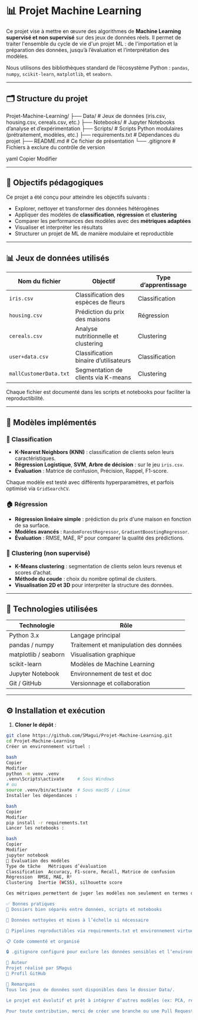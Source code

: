 # 📊 Projet Machine Learning

Ce projet vise à mettre en œuvre des algorithmes de **Machine Learning supervisé et non supervisé** sur des jeux de données réels. Il permet de traiter l'ensemble du cycle de vie d'un projet ML : de l'importation et la préparation des données, jusqu’à l’évaluation et l’interprétation des modèles.

Nous utilisons des bibliothèques standard de l’écosystème Python : `pandas`, `numpy`, `scikit-learn`, `matplotlib`, et `seaborn`.

---

## 🗂️ Structure du projet

Projet-Machine-Learning/
├── Data/ # Jeux de données (iris.csv, housing.csv, cereals.csv, etc.)
├── Notebooks/ # Jupyter Notebooks d’analyse et d’expérimentation
├── Scripts/ # Scripts Python modulaires (prétraitement, modèles, etc.)
├── requirements.txt # Dépendances du projet
├── README.md # Ce fichier de présentation
└── .gitignore # Fichiers à exclure du contrôle de version

yaml
Copier
Modifier

---

## 🎯 Objectifs pédagogiques

Ce projet a été conçu pour atteindre les objectifs suivants :

- Explorer, nettoyer et transformer des données hétérogènes
- Appliquer des modèles de **classification**, **régression** et **clustering**
- Comparer les performances des modèles avec des **métriques adaptées**
- Visualiser et interpréter les résultats
- Structurer un projet de ML de manière modulaire et reproductible

---

## 📊 Jeux de données utilisés

| Nom du fichier         | Objectif                                 | Type d’apprentissage |
|------------------------|------------------------------------------|-----------------------|
| `iris.csv`             | Classification des espèces de fleurs     | Classification        |
| `housing.csv`          | Prédiction du prix des maisons           | Régression            |
| `cereals.csv`          | Analyse nutritionnelle et clustering     | Clustering            |
| `user+data.csv`        | Classification binaire d’utilisateurs    | Classification        |
| `mallCustomerData.txt` | Segmentation de clients via K-means      | Clustering            |

Chaque fichier est documenté dans les scripts et notebooks pour faciliter la reproductibilité.

---

## 🧠 Modèles implémentés

### 🌼 Classification

- **K-Nearest Neighbors (KNN)** : classification de clients selon leurs caractéristiques.
- **Régression Logistique**, **SVM**, **Arbre de décision** : sur le jeu `iris.csv`.
- **Évaluation** : Matrice de confusion, Précision, Rappel, F1-score.

Chaque modèle est testé avec différents hyperparamètres, et parfois optimisé via `GridSearchCV`.

### 🏠 Régression

- **Régression linéaire simple** : prédiction du prix d'une maison en fonction de sa surface.
- **Modèles avancés** : `RandomForestRegressor`, `GradientBoostingRegressor`.
- **Évaluation** : RMSE, MAE, R² pour comparer la qualité des prédictions.

### 🥣 Clustering (non supervisé)

- **K-Means clustering** : segmentation de clients selon leurs revenus et scores d’achat.
- **Méthode du coude** : choix du nombre optimal de clusters.
- **Visualisation 2D et 3D** pour interpréter la structure des données.

---

## 🔧 Technologies utilisées

| Technologie       | Rôle                             |
|-------------------|----------------------------------|
| Python 3.x        | Langage principal                |
| pandas / numpy    | Traitement et manipulation des données |
| matplotlib / seaborn | Visualisation graphique      |
| scikit-learn      | Modèles de Machine Learning      |
| Jupyter Notebook  | Environnement de test et doc     |
| Git / GitHub      | Versionnage et collaboration     |

---

## ⚙️ Installation et exécution

1. **Cloner le dépôt** :
```bash
git clone https://github.com/SMagui/Projet-Machine-Learning.git
cd Projet-Machine-Learning
Créer un environnement virtuel :

bash
Copier
Modifier
python -m venv .venv
.venv\Scripts\activate     # Sous Windows
# ou
source .venv/bin/activate  # Sous macOS / Linux
Installer les dépendances :

bash
Copier
Modifier
pip install -r requirements.txt
Lancer les notebooks :

bash
Copier
Modifier
jupyter notebook
🧪 Évaluation des modèles
Type de tâche	Métriques d’évaluation
Classification	Accuracy, F1-score, Recall, Matrice de confusion
Régression	RMSE, MAE, R²
Clustering	Inertie (WCSS), silhouette score

Ces métriques permettent de juger les modèles non seulement en termes de performance brute mais aussi d'adéquation à la tâche.

✅ Bonnes pratiques
📁 Dossiers bien séparés entre données, scripts et notebooks

🧼 Données nettoyées et mises à l’échelle si nécessaire

🔁 Pipelines reproductibles via requirements.txt et environnement virtuel .venv

📋 Code commenté et organisé

🔒 .gitignore configuré pour exclure les données sensibles et l’environnement virtuel

👤 Auteur
Projet réalisé par SMagui
🔗 Profil GitHub

📝 Remarques
Tous les jeux de données sont disponibles dans le dossier Data/.

Le projet est évolutif et prêt à intégrer d’autres modèles (ex: PCA, réseaux de neurones).

Pour toute contribution, merci de créer une branche ou une Pull Request.

